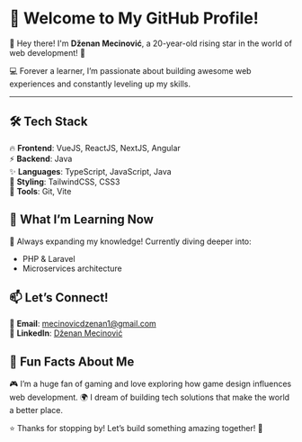 # 🌟 Welcome to My GitHub Profile!

👋 Hey there! I'm **Dženan Mecinović**, a 20-year-old rising star in the world of web development! 🚀

💻 Forever a learner, I’m passionate about building awesome web experiences and constantly leveling up my skills.

---

## 🛠️ Tech Stack

🔥 **Frontend**: VueJS, ReactJS, NextJS, Angular  
⚡ **Backend**: Java  
✨ **Languages**: TypeScript, JavaScript, Java  
🎨 **Styling**: TailwindCSS, CSS3  
🔧 **Tools**: Git, Vite

## 🌱 What I’m Learning Now

🧠 Always expanding my knowledge! Currently diving deeper into:
- PHP & Laravel
- Microservices architecture  

## 📫 Let’s Connect!

📧 **Email**: [mecinovicdzenan1@gmail.com](mailto:mecinovicdzenan1@gmail.com)  
💼 **LinkedIn**: [Dženan Mecinović]([https://www.linkedin.com/in/dzenan-mecinovic](https://www.linkedin.com/in/dzenan-mecinovic-209156317/))

## 💬 Fun Facts About Me

🎮 I’m a huge fan of gaming and love exploring how game design influences web development.
🌍 I dream of building tech solutions that make the world a better place.  

⭐ Thanks for stopping by! Let’s build something amazing together! 🚀
